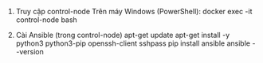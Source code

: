1) Truy cập control-node
Trên máy Windows (PowerShell): docker exec -it control-node bash

2) Cài Ansible (trong control-node)
apt-get update
apt-get install -y python3 python3-pip openssh-client sshpass
pip install ansible
ansible --version


